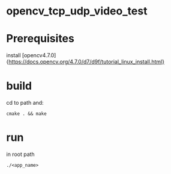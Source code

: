 # opencv_tcp_udp_video_test

#  Prerequisites
install [opencv4.7.0]{https://docs.opencv.org/4.7.0/d7/d9f/tutorial_linux_install.html} 

# build
cd to path and:
```
cmake . && make
```
# run 
in root path
```
./<app_name>
```
